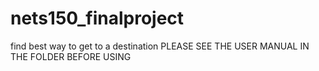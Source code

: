 # nets150_finalproject
find best way to get to a destination
PLEASE SEE THE USER MANUAL IN THE FOLDER BEFORE USING 
